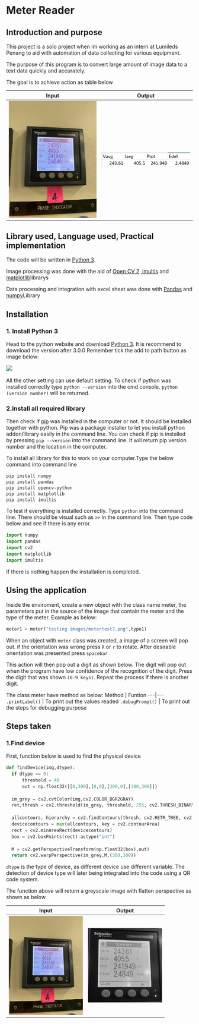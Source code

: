 # Meter Reader
## Introduction and purpose
This project is a solo project when im working as an intern at Lumileds Penang to aid with automation of data collecting for various equipment.

The purpose of this program is to convert large amount of image data to a text data quickly and accurately. 

The goal is to achieve action as table below

Input | Output
--- | ---
<img src = "https://github.com/Jawkx/opencv_meter_reader/blob/master/testing%20images/metertest2.png" width = "300"> | <img src = "https://github.com/Jawkx/opencv_meter_reader/blob/master/documentation%20pics/Excel%20output.png" width = "300">


## Library used, Language used, Practical implementation 
The code will be written in [Python 3](https://www.python.org/). 

Image processing was done with the aid of [Open CV 2](https://opencv.org/) ,[imultis](https://github.com/jrosebr1/imutils) and [matplotlib](https://matplotlib.org/)librarys

Data processing and integration with excel sheet was done with [Pandas](https://pandas.pydata.org/) and [numpy](https://numpy.org/)Library

## Installation
### 1. Install Python 3
Head to the python website and download [Python 3](https://www.python.org/). It is recommend to download the version after 3.0.0
Remember tick the add to path button as image below:

<img src = "https://datatofish.com/wp-content/uploads/2018/10/0001_add_Python_to_Path.png" width = 300>

All the other setting can use default setting. To check if python was installed correctly type `python --version` into the cmd console. `python (version number)` will be returned.

### 2.Install all required library
Then check if [pip](https://pypi.org/project/pip/) was installed in the computer or not. It should be installed together with python. Pip was a package installer to let you install python addon/library easily in the command line. You can check if pip is installed by pressing `pip --version` into the command line. It will return pip version number and the location in the computer.

To install all library for this to work on your computer.Type the below command into command line

```
pip install numpy
pip install pandas
pip install opencv-python
pip install matplotlib
pip install imultis
```
To test if everything is installed correctly. Type `python` into the command line. There should be visual such as `>>` in the command line. Then type code below and see if there is any error.

``` python
import numpy
import pandas
import cv2
import matplotlib
import imultis
```
If there is nothing happen the installation is completed.

## Using the application
Inside the enviroment, create a new object with the class name meter, the parameters put in the source of the image that contain the meter and the type of the meter. Example as below:

```python
meter1 = meter("testing images/metertest7.png",type1)
```

When an object with `meter` class was created, a image of a screen will pop out. if the orientation was wrong press `R` or `r` to rotate. After desirable orientation was presented press `spacebar`

This action will then pop out a digit as shown below. The digit will pop out when the program have low confidence of the recognition of the digit. Press the digit that was shown `(0-9 keys)`. Repeat the process if there is another digit.

The class meter have method as below:
Method | Funtion
---|---
`.printLabel()` | To print out the values readed
`.debugPrompt()` | To print out the steps for debugging purpose

## Steps taken
### 1.Find device

First, function below is used to find the physical device 

```python
def findDevice(img,dtype):
  if dtype == 0:
      threshold = 40
      out = np.float32([[0,300],[0,0],[300,0],[300,300]])

  im_grey = cv2.cvtColor(img,cv2.COLOR_BGR2GRAY)
  ret,thresh = cv2.threshold(im_grey, threshold, 255, cv2.THRESH_BINARY_INV)

  allcontours, hierarchy = cv2.findContours(thresh, cv2.RETR_TREE, cv2.CHAIN_APPROX_SIMPLE)
  devicecontours = max(allcontours, key = cv2.contourArea)
  rect = cv2.minAreaRect(devicecontours)
  box = cv2.boxPoints(rect).astype("int")

  M = cv2.getPerspectiveTransform(np.float32(box),out)
  return cv2.warpPerspective(im_grey,M,(300,300))
```

`dtype` is the type of device, as different device use different variable. The detection of device type will later being integrated into the code using a QR code system.

The function above will return a greyscale image with flatten perspective as shown as below.

Input | Output
--- | ---
<img src = "https://github.com/Jawkx/opencv_meter_reader/blob/master/testing%20images/metertest2.png" width = "200"> | <img src = "https://github.com/Jawkx/opencv_meter_reader/blob/master/documentation%20pics/deviceimg.png" width = "200">
